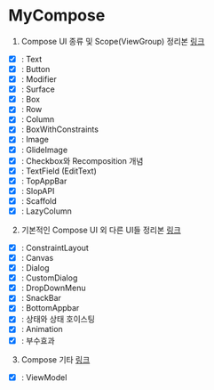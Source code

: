 # MyCompose
1. Compose UI 종류 및 Scope(ViewGroup) 정리본 [링크](https://github.com/phael1128/MyCompose/blob/main/ComposeStudy/app/src/main/java/com/example/component/ui/component1/INDEX01.md)
- [x] : Text
- [x] : Button
- [x] : Modifier
- [x] : Surface
- [x] : Box
- [x] : Row
- [x] : Column
- [x] : BoxWithConstraints
- [x] : Image
- [x] : GlideImage
- [x] : Checkbox와 Recomposition 개념
- [x] : TextField (EditText)
- [x] : TopAppBar
- [x] : SlopAPI
- [x] : Scaffold
- [x] : LazyColumn

2. 기본적인 Compose UI 외 다른 UI들 정리본 [링크](https://github.com/phael1128/MyCompose/blob/main/ComposeStudy/app/src/main/java/com/example/component/ui/component2/INDEX02.md)
- [x] : ConstraintLayout
- [x] : Canvas
- [x] : Dialog
- [x] : CustomDialog
- [x] : DropDownMenu
- [x] : SnackBar
- [x] : BottomAppbar
- [x] : 상태와 상태 호이스팅
- [x] : Animation
- [x] : 부수효과

3. Compose 기타 [링크](https://github.com/phael1128/MyCompose/blob/main/ComposeStudy/app/src/main/java/com/example/component/ui/component3/INDEX03.md)
- [x] : ViewModel
